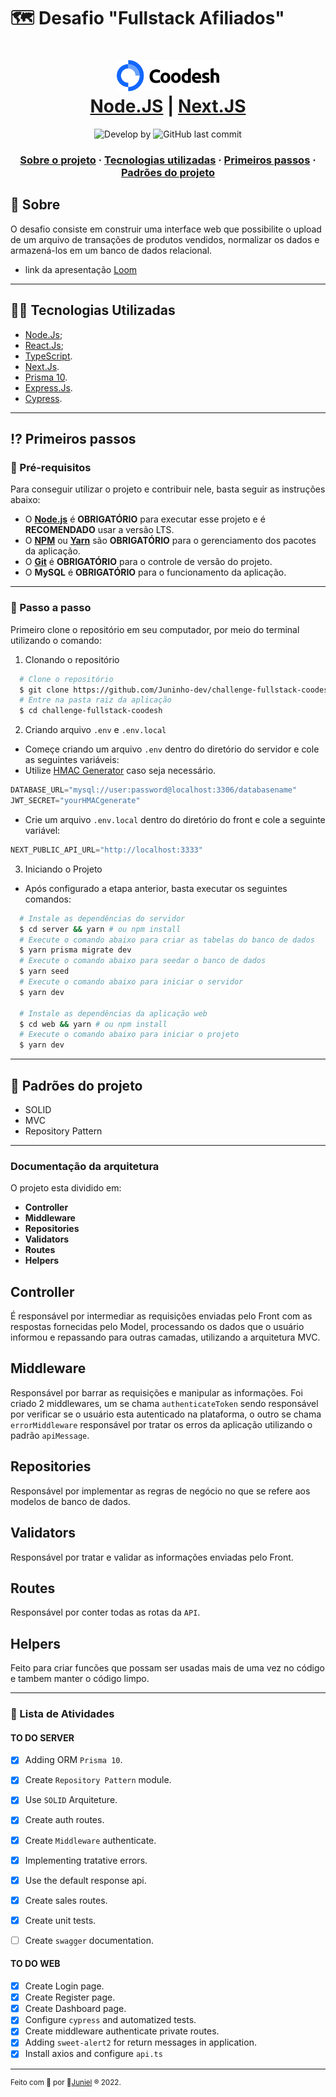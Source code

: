 # 🗺 Desafio "Fullstack Afiliados"

<h1 align="center">
    <img alt="Logo" src="./logo.svg" height="50px" />
    <br/>
   <a href="https://nodejs.org" target="_blank" rel="noopener">Node.JS</a> | <a href="https://nextjs.org/" target="_blank" rel="noopener">Next.JS</a> 
</h1>

<p align="center">
  <img alt="Develop by" src="https://img.shields.io/badge/Develop%20&%20Made%20by-Juniel-blue?style=flat&logo=Awesome-Lists">
  <img alt="GitHub last commit" src="https://img.shields.io/badge/Made%20with-TypeScript-1f425f.svg?logo=typescript">
</p>

<h3 align="center">
  <a href="#-sobre">Sobre o projeto</a>
  <span> · </span>
  <a href="#-tecnologias-utilizadas">Tecnologias utilizadas</a>
  <span> · </span>
  <a href="#-primeiros-passos">Primeiros passos</a>
  <span> · </span>
  <a href="#-padroes-contribuir">Padrões do projeto</a>
</h3>

## 💭 Sobre

O desafio consiste em construir uma interface web que possibilite o upload de um arquivo
de transações de produtos vendidos, normalizar os dados e armazená-los em um
banco de dados relacional.

- link da apresentação [Loom](https://www.loom.com/embed/2930c8c3a4ae4797a16271af8f147983)

---

## 👨‍💻 Tecnologias Utilizadas

- <a href="https://nodejs.org" target="_blank" rel="noopener">Node.Js</a>;
- <a href="https://reactjs.org/" target="_blank" rel="noopener">React.Js</a>;
- <a href="https://www.typescriptlang.org/" target="_blank" rel="noopener">TypeScript</a>.
- <a href="https://nextjs.org/" target="_blank" rel="noopener">Next.Js</a>.
- <a href="https://www.prisma.io/" target="_blank" rel="noopener">Prisma 10</a>.
- <a href="https://expressjs.com/" target="_blank" rel="noopener">Express.Js</a>.
- <a href="https://www.cypress.io/" target="_blank" rel="noopener">Cypress</a>.

---

## ⁉ Primeiros passos

### 🤔 Pré-requisitos

Para conseguir utilizar o projeto e contribuir nele, basta seguir as instruções abaixo:

- O **<a href="https://nodejs.org/en/" target="_blank" rel="noopener">Node.js</a>** é **OBRIGATÓRIO** para executar esse projeto e é **RECOMENDADO** usar a versão LTS.
- O **<a href="https://www.npmjs.com/" target="_blank" rel="noopener">NPM</a>** ou **<a href="https://yarnpkg.com/" target="_blank" rel="noopener">Yarn</a>** são **OBRIGATÓRIO** para o gerenciamento dos pacotes da aplicação.
- O **<a href="https://git-scm.com/" target="_blank" rel="noopener">Git</a>** é **OBRIGATÓRIO** para o controle de versão do projeto.
- O **MySQL** é **OBRIGATÓRIO** para o funcionamento da aplicação.

---

### 📝 Passo a passo

Primeiro clone o repositório em seu computador, por meio do terminal utilizando o comando:

1. Clonando o repositório

```sh
  # Clone o repositório
  $ git clone https://github.com/Juninho-dev/challenge-fullstack-coodesh.git
  # Entre na pasta raiz da aplicação
  $ cd challenge-fullstack-coodesh
```

2. Criando arquivo `.env` e `.env.local`
- Começe criando um arquivo `.env` dentro do diretório do servidor e cole as seguintes variáveis:
- Utilize [HMAC Generator](https://codebeautify.org/hmac-generator) caso seja necessário.
```js
DATABASE_URL="mysql://user:password@localhost:3306/databasename"
JWT_SECRET="yourHMACgenerate"
```
- Crie um arquivo `.env.local` dentro do diretório do front e cole a seguinte variável:
```js
NEXT_PUBLIC_API_URL="http://localhost:3333"
```

3. Iniciando o Projeto
- Após configurado a etapa anterior, basta executar os seguintes comandos:

```sh
  # Instale as dependências do servidor
  $ cd server && yarn # ou npm install
  # Execute o comando abaixo para criar as tabelas do banco de dados
  $ yarn prisma migrate dev
  # Execute o comando abaixo para seedar o banco de dados
  $ yarn seed
  # Execute o comando abaixo para iniciar o servidor
  $ yarn dev

  # Instale as dependências da aplicação web
  $ cd web && yarn # ou npm install
  # Execute o comando abaixo para iniciar o projeto
  $ yarn dev
```
---
## 💯 Padrões do projeto

 - SOLID
 - MVC
 - Repository Pattern

 ---
### Documentação da arquitetura
 O projeto esta dividido em:
 - **Controller**
 - **Middleware**
 - **Repositories**
 - **Validators**
 - **Routes**
 - **Helpers**

## Controller
É responsável por intermediar as requisições enviadas pelo Front com as respostas fornecidas pelo Model, processando os dados que o usuário informou e repassando para outras camadas, utilizando a arquitetura MVC.

## Middleware
Responsável por barrar as requisições e manipular as informações. Foi criado 2 middlewares, um se chama `authenticateToken` sendo responsável por verificar se o usuário esta autenticado na plataforma, o outro se chama `errorMiddleware` responsável por tratar os erros da aplicação utilizando o padrão `apiMessage`.

## Repositories
Responsável por implementar as regras de negócio no que se refere aos modelos de banco de dados.

## Validators
Responsável por tratar e validar as informações enviadas pelo Front.

## Routes
Responsável por conter todas as rotas da `API`.

## Helpers
Feito para criar funcões que possam ser usadas mais de uma vez no código e tambem manter o código limpo.

---
### 🚧 Lista de Atividades

#### TO DO SERVER
- [x] Adding ORM `Prisma 10`.
- [x] Create `Repository Pattern` module.
- [x] Use `SOLID` Arquiteture.
- [x] Create auth routes.
- [x] Create `Middleware` authenticate.
- [x] Implementing tratative errors.
- [x] Use the default response api.
- [x] Create sales routes.
- [x] Create unit tests.
- [ ] Create `swagger` documentation.


#### TO DO WEB
- [x] Create Login page.
- [x] Create Register page.
- [x] Create Dashboard page.
- [x] Configure `cypress` and automatized tests.
- [x] Create middleware authenticate private routes.
- [x] Adding `sweet-alert2` for return messages in application.
- [x] Install axios and configure `api.ts`

---

<sup> Feito com 💙 por 👾<a href="https://github.com/juninho-dev/" target="_blank" rel="noopener">Juniel</a> ® 2022.</sup>
